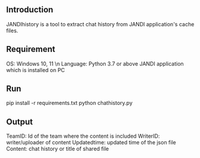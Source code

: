 Introduction
----------------
JANDIhistory is a tool to extract chat history from JANDI application's cache files.

Requirement
---------------
OS: Windows 10, 11 \n
Language: Python 3.7 or above
JANDI application which is installed on PC

Run
---------
pip install -r requirements.txt
python chathistory.py


Output
------
TeamID: Id of the team where the content is included
WriterID: writer/uploader of content
Updatedtime: updated time of the json file
Content: chat history or title of shared file

